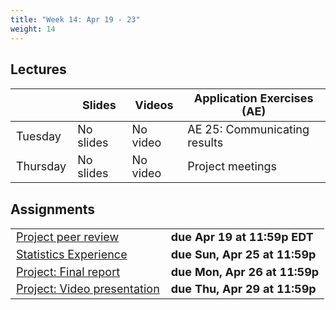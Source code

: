 ```yaml
---
title: "Week 14: Apr 19 - 23"
weight: 14
---
```


<style>
table {
font-size: 18px;
}

</style>


## Lectures

|           | Slides                   | Videos | Application Exercises (AE) |
|-----------|--------------------------|--------|--------|
| Tuesday  | No slides | No video | AE 25: Communicating results|
| Thursday   | No slides | No video | Project meetings|



## Assignments

|                        |   |
|------------------------|---|
| [Project peer review](https://sta210-sp21.netlify.app/labs/peer-review.html) | **due Apr 19 at 11:59p EDT** |
|[Statistics Experience](https://sta210-sp21.netlify.app/hw/stats-experience.html) | **due Sun, Apr 25 at 11:59p**| 
|[Project: Final report](https://sta210-sp21.netlify.app/project/) | **due Mon, Apr 26 at 11:59p**| 
|[Project: Video presentation](https://sta210-sp21.netlify.app/project/) | **due Thu, Apr 29 at 11:59p**| 





